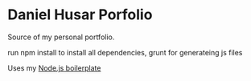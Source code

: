 Daniel Husar Porfolio
=====================

Source of my personal portfolio.

run npm install to install all dependencies, grunt for generateing js files

Uses my [Node.js boilerplate](https://github.com/danielhusar/node.js-boilerplate)